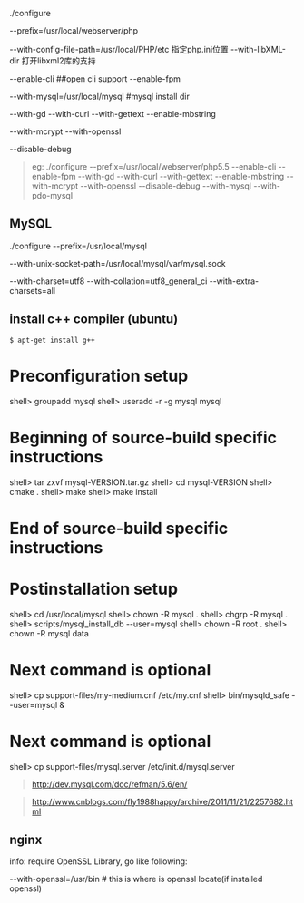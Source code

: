 ./configure  

--prefix=/usr/local/webserver/php  

--with-config-file-path=/usr/local/PHP/etc               指定php.ini位置
--with-libXML-dir                                 打开libxml2库的支持

--enable-cli  ##open cli support
--enable-fpm 

--with-mysql=/usr/local/mysql   #mysql install dir

--with-gd --with-curl --with-gettext --enable-mbstring 

--with-mcrypt --with-openssl

--disable-debug

> eg: ./configure --prefix=/usr/local/webserver/php5.5 --enable-cli --enable-fpm --with-gd --with-curl  --with-gettext --enable-mbstring --with-mcrypt --with-openssl --disable-debug --with-mysql --with-pdo-mysql




## MySQL

./configure --prefix=/usr/local/mysql

--with-unix-socket-path=/usr/local/mysql/var/mysql.sock

--with-charset=utf8  --with-collation=utf8_general_ci --with-extra-charsets=all


## install c++ compiler (ubuntu)

```
$ apt-get install g++
```


# Preconfiguration setup
shell> groupadd mysql
shell> useradd -r -g mysql mysql
# Beginning of source-build specific instructions
shell> tar zxvf mysql-VERSION.tar.gz
shell> cd mysql-VERSION
shell> cmake .
shell> make
shell> make install
# End of source-build specific instructions
# Postinstallation setup
shell> cd /usr/local/mysql
shell> chown -R mysql .
shell> chgrp -R mysql .
shell> scripts/mysql_install_db --user=mysql
shell> chown -R root .
shell> chown -R mysql data
# Next command is optional
shell> cp support-files/my-medium.cnf /etc/my.cnf
shell> bin/mysqld_safe --user=mysql &
# Next command is optional
shell> cp support-files/mysql.server /etc/init.d/mysql.server

> http://dev.mysql.com/doc/refman/5.6/en/<installing-source-distribution class="html"></installing-source-distribution>

> http://www.cnblogs.com/fly1988happy/archive/2011/11/21/2257682.html

## nginx

info: require OpenSSL Library, go like following:

--with-openssl=/usr/bin # this is where is openssl locate(if installed openssl)



